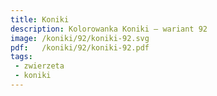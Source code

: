```yaml
---
title: Koniki
description: Kolorowanka Koniki – wariant 92
image: /koniki/92/koniki-92.svg
pdf:   /koniki/92/koniki-92.pdf
tags:
 - zwierzeta
 - koniki
---
```


